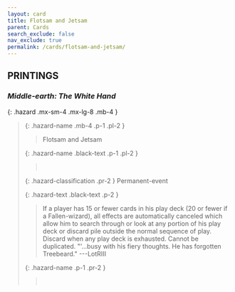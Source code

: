 ```yaml
---
layout: card
title: Flotsam and Jetsam
parent: Cards
search_exclude: false
nav_exclude: true
permalink: /cards/flotsam-and-jetsam/
---
```


## PRINTINGS


### _Middle-earth: The White Hand_

{: .hazard .mx-sm-4 .mx-lg-8 .mb-4 }
> {: .hazard-name .mb-4 .p-1 .pl-2 }
> > <div class="hazard-mp"></div>
> > <div class="card-name">Flotsam and Jetsam</div>
>
> {: .hazard-name .black-text .p-1 .pl-2 }
> > &nbsp;
>
> {: .hazard-classification .pr-2 }
> Permanent-event
>
> {: .hazard-text .black-text .p-2 }
> > If a player has 15 or fewer cards in his play deck (20 or fewer if a Fallen-wizard), all effects are automatically canceled which allow him to search through or look at any portion of his play deck or discard pile outside the normal sequence of play. Discard when any play deck is exhausted. Cannot be duplicated.   "'...busy with his fiery thoughts. He has forgotten Treebeard." ---LotRIII 
>
> {: .hazard-name .p-1 .pr-2 }
> > <div class="card-shield"></div>
> > <div class="card-corruption">&nbsp;</div>
